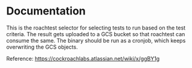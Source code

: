 # Documentation

This is the roachtest selector for selecting tests to run based on the test criteria.
The result gets uploaded to a GCS bucket so that roachtest can consume  the same.
The binary should be run as a cronjob, which keeps overwriting the GCS objects.

Reference: https://cockroachlabs.atlassian.net/wiki/x/ggBY1g
